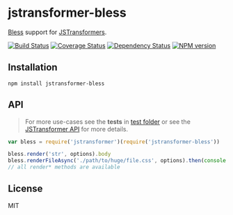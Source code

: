 # jstransformer-bless

[Bless](http://blesscss.com/) support for [JSTransformers](http://github.com/jstransformers).

[![Build Status](https://img.shields.io/travis/jstransformers/jstransformer-bless/master.svg)](https://travis-ci.org/jstransformers/jstransformer-bless)
[![Coverage Status](https://img.shields.io/codecov/c/github/jstransformers/jstransformer-bless/master.svg)](https://codecov.io/gh/jstransformers/jstransformer-bless)
[![Dependency Status](https://img.shields.io/david/jstransformers/jstransformer-bless/master.svg)](http://david-dm.org/jstransformers/jstransformer-bless)
[![NPM version](https://img.shields.io/npm/v/jstransformer-bless.svg)](https://www.npmjs.org/package/jstransformer-bless)

## Installation

    npm install jstransformer-bless

## API

> For more use-cases see the **tests** in [test folder](./test) or see the [JSTransformer API](http://github.com/jstransformers/jstransformer#api) for more details.

```js
var bless = require('jstransformer')(require('jstransformer-bless'))

bless.render('str', options).body
bless.renderFileAsync('./path/to/huge/file.css', options).then(console.log)
// all render* methods are available
```

## License

MIT
